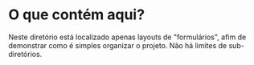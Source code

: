 # O que contém aqui?

Neste diretório está localizado apenas layouts de "formulários", afim de demonstrar como é simples organizar o projeto.
Não há limites de sub-diretórios.
